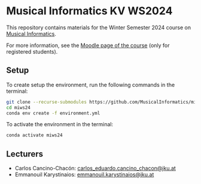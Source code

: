 # Musical Informatics KV WS2024

This repository contains materials for the Winter Semester 2024 course on [Musical Informatics](https://www.jku.at/en/institut-fuer-computational-perception/lehre/alle-lehrveranstaltungen/special-topics-musical-informatics).

For more information, see the [Moodle page of the course](https://moodle.jku.at/course/view.php?id=32850) (only for registered students).

## Setup

To create setup the environment, run the following commands in the terminal:

```bash
git clone --recurse-submodules https://github.com/MusicalInformatics/miws24.git
cd miws24
conda env create -f environment.yml
```

To activate the environment in the terminal:

```bash
conda activate miws24
```

## Lecturers

* Carlos Cancino-Chacón: [carlos_eduardo.cancino_chacon@jku.at](mailto:carlos_eduardo.cancino_chacon@jku.at)
* Emmanouil Karystinaios: [emmanouil.karystinaios@jku.at](mailto:emmanouil.karystinaios@jku.at)
